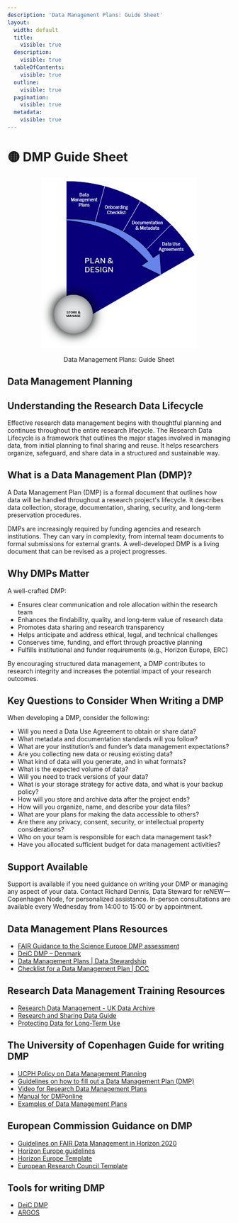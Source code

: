 ```yaml
---
description: 'Data Management Plans: Guide Sheet'
layout:
  width: default
  title:
    visible: true
  description:
    visible: true
  tableOfContents:
    visible: true
  outline:
    visible: true
  pagination:
    visible: true
  metadata:
    visible: true
---
```


# 🟡 DMP Guide Sheet

<div align="center" data-full-width="true"><figure><img src="../../../.gitbook/assets/1.png" alt=""><figcaption><p>Data Management Plans: Guide Sheet</p></figcaption></figure></div>

## Data Management Planning

## **Understanding the Research Data Lifecycle**

Effective research data management begins with thoughtful planning and continues throughout the entire research lifecycle. The Research Data Lifecycle is a framework that outlines the major stages involved in managing data, from initial planning to final sharing and reuse. It helps researchers organize, safeguard, and share data in a structured and sustainable way.

## What is a Data Management Plan (DMP)?

A Data Management Plan (DMP) is a formal document that outlines how data will be handled throughout a research project's lifecycle. It describes data collection, storage, documentation, sharing, security, and long-term preservation procedures.

DMPs are increasingly required by funding agencies and research institutions. They can vary in complexity, from internal team documents to formal submissions for external grants. A well-developed DMP is a living document that can be revised as a project progresses.

## Why DMPs Matter

A well-crafted DMP:

* Ensures clear communication and role allocation within the research team
* Enhances the findability, quality, and long-term value of research data
* Promotes data sharing and research transparency
* Helps anticipate and address ethical, legal, and technical challenges
* Conserves time, funding, and effort through proactive planning
* Fulfills institutional and funder requirements (e.g., Horizon Europe, ERC)

By encouraging structured data management, a DMP contributes to research integrity and increases the potential impact of your research outcomes.

## Key Questions to Consider When Writing a DMP

When developing a DMP, consider the following:

* Will you need a Data Use Agreement to obtain or share data?
* What metadata and documentation standards will you follow?
* What are your institution’s and funder’s data management expectations?
* Are you collecting new data or reusing existing data?
* What kind of data will you generate, and in what formats?
* What is the expected volume of data?
* Will you need to track versions of your data?
* What is your storage strategy for active data, and what is your backup policy?
* How will you store and archive data after the project ends?
* How will you organize, name, and describe your data files?
* What are your plans for making the data accessible to others?
* Are there any privacy, consent, security, or intellectual property considerations?
* Who on your team is responsible for each data management task?
* Have you allocated sufficient budget for data management activities?

## Support Available

Support is available if you need guidance on writing your DMP or managing any aspect of your data. Contact Richard Dennis, Data Steward for reNEW—Copenhagen Node, for personalized assistance. In-person consultations are available every Wednesday from 14:00 to 15:00 or by appointment.

## **Data Management Plans Resources**

* [FAIR Guidance to the Science Europe DMP assessment](https://bit.ly/3HbRMz7)
* [DeiC DMP – Denmark](https://bit.ly/3NZTia4)
* [Data Management Plans | Data Stewardship](https://bit.ly/3b56r3a)
* [Checklist for a Data Management Plan | DCC](https://bit.ly/3NYUkmM)

## **Research Data Management Training Resources**

* [Research Data Management - UK Data Archive](https://bit.ly/3xVW3Un)
* [Research and Sharing Data Guide](https://bit.ly/3O1Il7W)
* [Protecting Data for Long-Term Use](https://bit.ly/3QoE6Vs)

## **The University of Copenhagen Guide for writing DMP**

* [UCPH Policy on Data Management Planning](https://kunet.ku.dk/work-areas/research/data/Documents/UCPHPolicyforResearchDataManagement2022-EN.pdf)
* [Guidelines on how to fill out a Data Management Plan (DMP)](https://kunet.ku.dk/work-areas/research/data/data-management-plans/Pages/default.aspx)
* [Video for Research Data Management Plans](https://kunet.ku.dk/work-areas/research/data/data-management-plans/Pages/default.aspx)
* [Manual for DMPonline](https://kunet.ku.dk/work-areas/research/data/data-management-plans/Documents/DMPonline%20-%20UCPH%20manual.pdf)
* [Examples of Data Management Plans](https://kunet.ku.dk/work-areas/research/data/data-management-plans/Documents/DMPonline%20-%20UCPH%20manual.pdf)

## **European Commission Guidance on DMP**

* [Guidelines on FAIR Data Management in Horizon 2020](https://ec.europa.eu/research/participants/data/ref/h2020/grants_manual/hi/oa_pilot/h2020-hi-oa-data-mgt_en.pdf)
* [Horizon Europe guidelines](https://kunet.ku.dk/work-areas/research/data/data-management-plans/Documents/Guidelines%20for%20Horizon%20Europe's%20data%20management%20plan%20template.pdf)
* [Horizon Europe Template](https://kunet.ku.dk/work-areas/research/data/data-management-plans/Documents/Horizon%20Europe%20DMP%20template.docx)
* [European Research Council Template](https://kunet.ku.dk/work-areas/research/data/data-management-plans/Documents/ERC-Data-Management-Plan.docx)

## **Tools for writing DMP**

* [DeiC DMP](https://dmp.deic.dk/)
* [ARGOS](https://argos.openaire.eu/home)
